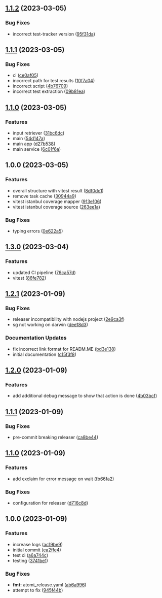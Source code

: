 ## [1.1.2](https://github.com/tr8team/test-sources/compare/v1.1.1...v1.1.2) (2023-03-05)


### Bug Fixes

* incorrect test-tracker version ([95f31da](https://github.com/tr8team/test-sources/commit/95f31da7fd23acd9cea8db6bc4daa19b5fe882f6))

## [1.1.1](https://github.com/tr8team/test-sources/compare/v1.1.0...v1.1.1) (2023-03-05)


### Bug Fixes

* ci ([ce0af05](https://github.com/tr8team/test-sources/commit/ce0af051d6e7b86cb837b2c1529d491d506c7711))
* incorrect path for test results ([10f7a04](https://github.com/tr8team/test-sources/commit/10f7a048d7b77b0f48ac06e6aee1acc984ee474f))
* incorrect script ([4b76709](https://github.com/tr8team/test-sources/commit/4b767096f956f907ad8344fbd3f987c65132c09c))
* incorrect test extraction ([09b81ea](https://github.com/tr8team/test-sources/commit/09b81eae6da7056bcea94d49fa373bc332b6c33a))

## [1.1.0](https://github.com/tr8team/test-sources/compare/v1.0.0...v1.1.0) (2023-03-05)


### Features

* input retriever ([31bc6dc](https://github.com/tr8team/test-sources/commit/31bc6dc3c3c4995c5b9146b7d68da787888bf852))
* main ([54d147a](https://github.com/tr8team/test-sources/commit/54d147a3e326080a0b3694efea5ff0f5f04692d5))
* main app ([d27b538](https://github.com/tr8team/test-sources/commit/d27b5389fdd6699b758499da3d8f8b020945c29c))
* main service ([6c01f6a](https://github.com/tr8team/test-sources/commit/6c01f6a877140db795fe3327d0608185378225b4))

## 1.0.0 (2023-03-05)


### Features

* overall structure with vitest result ([8df0dc1](https://github.com/tr8team/test-sources/commit/8df0dc17ba235cf46544082a7395efbeddb6045d))
* remove task cache ([30944a9](https://github.com/tr8team/test-sources/commit/30944a9060da12f47c52dd85468a0d80b127f72d))
* vitest istanbul coverage mapper ([913e106](https://github.com/tr8team/test-sources/commit/913e106733a35f1a4f6f9c9b77c2d7a2f2a96bd3))
* vitest istanbul coverage source ([263ee1a](https://github.com/tr8team/test-sources/commit/263ee1a724a93c904ed4856c55b8a462e0701157))


### Bug Fixes

* typing errors ([0e622a5](https://github.com/tr8team/test-sources/commit/0e622a554978bf921d7cf150f653bd8510094147))

## [1.3.0](https://github.com/tr8team/typescript-github-action-template/compare/v1.2.1...v1.3.0) (2023-03-04)


### Features

* updated CI pipeline ([76ca57d](https://github.com/tr8team/typescript-github-action-template/commit/76ca57d9691b3af4167c6331e6887b3217358929))
* vitest ([86fe782](https://github.com/tr8team/typescript-github-action-template/commit/86fe78263dfd0dce531abe900d13ad03221b5bca))

## [1.2.1](https://github.com/tr8team/typescript-github-action-template/compare/v1.2.0...v1.2.1) (2023-01-09)

### Bug Fixes

- releaser incompatibility with nodejs project ([2e9ca3f](https://github.com/tr8team/typescript-github-action-template/commit/2e9ca3f0f310c6a47743b4c88b05bc8bf6dcd130))
- sg not working on darwin ([dee18d3](https://github.com/tr8team/typescript-github-action-template/commit/dee18d34ead2c6a4e80e6376a3bdc059e581f0c6))

### Documentation Updates

- fix incorrect link format for READM.ME ([bd3e138](https://github.com/tr8team/typescript-github-action-template/commit/bd3e138f6faec4b8ddd0c9d4c78e307c73f3f760))
- initial documentation ([c15f3f8](https://github.com/tr8team/typescript-github-action-template/commit/c15f3f850876ae54f9fdca7b21bcfb7cc9fdeeff))

## [1.2.0](https://github.com/tr8team/typescript-github-action-template/compare/v1.1.1...v1.2.0) (2023-01-09)

### Features

- add additional debug message to show that action is done ([4b03bcf](https://github.com/tr8team/typescript-github-action-template/commit/4b03bcf8bb3f034e701be7a42db5ec167d3491b3))

## [1.1.1](https://github.com/tr8team/typescript-github-action-template/compare/v1.1.0...v1.1.1) (2023-01-09)

### Bug Fixes

- pre-commit breaking releaser ([ca8be44](https://github.com/tr8team/typescript-github-action-template/commit/ca8be441ab82f89809dc7d3badba81a126c24fdd))

## [1.1.0](https://github.com/tr8team/typescript-github-action-template/compare/v1.0.0...v1.1.0) (2023-01-09)

### Features

- add exclaim for error message on wait ([fb66fa2](https://github.com/tr8team/typescript-github-action-template/commit/fb66fa2a95e502acb6908d261b803318363e0a38))

### Bug Fixes

- configuration for releaser ([d716c8d](https://github.com/tr8team/typescript-github-action-template/commit/d716c8d6e67169fa9b9e65b857479d0326df4eb8))

## 1.0.0 (2023-01-09)

### Features

- increase logs ([ac19be9](https://github.com/tr8team/typescript-github-action-template/commit/ac19be9879da236990b329d695fda1d0b4885e82))
- initial commit ([ea2ffe4](https://github.com/tr8team/typescript-github-action-template/commit/ea2ffe455d8d1270c80fdced90c235c048a28835))
- test ci ([a6a744c](https://github.com/tr8team/typescript-github-action-template/commit/a6a744c3fc11869287844fae5d7a5e3a88e475fb))
- testing ([3741be1](https://github.com/tr8team/typescript-github-action-template/commit/3741be1dd639f9c881e12baa5a5369f13a30ae86))

### Bug Fixes

- **fmt:** atomi_release.yaml ([ab6a996](https://github.com/tr8team/typescript-github-action-template/commit/ab6a9962dbf1d138a542a8baae3e36ce1bb53a36))
- attempt to fix ([945f44b](https://github.com/tr8team/typescript-github-action-template/commit/945f44b9a57cc57b8a0d08e3a38ac2c0baf6150f))
